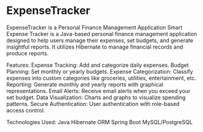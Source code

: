 # ExpenseTracker
ExpenseTracker is a Personal Finance Management Application
Smart Expense Tracker is a Java-based personal finance management application designed to help users manage their expenses, set budgets, and generate insightful reports. It utilizes Hibernate to manage financial records and produce reports.

Features:
Expense Tracking: Add and categorize daily expenses.
Budget Planning: Set monthly or yearly budgets.
Expense Categorization: Classify expenses into custom categories like groceries, utilities, entertainment, etc.
Reporting: Generate monthly and yearly reports with graphical representations.
Email Alerts: Receive email alerts when you exceed your set budget.
Data Visualization: Charts and graphs to visualize spending patterns.
Secure Authentication: User authentication with role-based access control.

Technologies Used:
Java
Hibernate ORM
Spring Boot
MySQL/PostgreSQL
